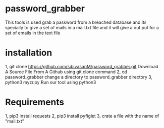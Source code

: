 # password_grabber
 This tools is used grab a password from a breached database and its specially to give a set of mails in a mail.txt file and it will give a out put for a set of emails in the text file
 
# installation
  1, git clone https://github.com/sibivasanM/password_grabber.git
      Download A Source File From A Github using git clone command
  2, cd password_grabber
      change a directory to password_grabber directory
  3, python3 myzr.py 
      Run our tool using python3 
      
# Requirements
  1, pip3 install requests
  2, pip3 install pyfiglet
  3, crate a file with the name of "mail.txt"
  
